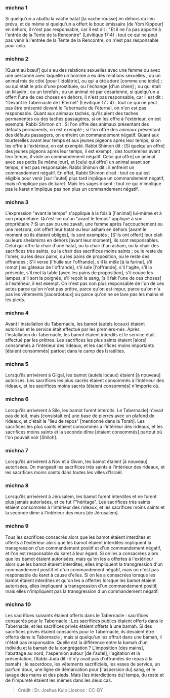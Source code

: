 
### michna 1
Si quelqu'un a abattu la vache hatat [la vache rousse] en dehors du lieu prévu, et de même si quelqu'un a offert le bouc émissaire [de Yom Kippour] en dehors, il n'est pas responsable, car il est dit : "Et il ne l'a pas apporté à l'entrée de la Tente de la Rencontre" (Lévitique 17:4) : tout ce qui ne peut pas venir à l'entrée de la Tente de la Rencontre, on n'est pas responsable pour cela.

### michna 2
[Quant au bœuf] qui a eu des relations sexuelles avec une femme ou avec une personne avec laquelle un homme a eu des relations sexuelles ; ou un animal mis de côté [pour l'idolâtrie], ou qui a été adoré [comme une idole] ; ou qui était le prix d'une prostituée, ou l'échange [d'un chien] ; ou qui était un kilayim ; ou un terefah ; ou un animal né par césarienne, si quelqu'un a offert l'une de ces choses en dehors, il n'est pas responsable, car il est dit : "Devant le Tabernacle de l'Éternel" (Lévitique 17 : 4) : tout ce qui ne peut pas être présenté devant le Tabernacle de l'èternel, on n'en est pas responsable. Quant aux animaux tachés, qu'ils aient des taches permanentes ou des taches passagères, si on les offre à l'extérieur, on est exempté. Rabbi Shimon dit : Si l'on offre des animaux présentant des défauts permanents, on est exempté ; si l'on offre des animaux présentant des défauts passagers, on enfreint un commandement négatif. Quant aux tourterelles avant leur temps et aux jeunes pigeons après leur temps, si on les offre à l'extérieur, on est exempté. Rabbi Shimon dit : [Si quelqu'un offre] des jeunes pigeons après leur temps, il est exempt ; des tourterelles avant leur temps, il viole un commandement négatif. Celui qui offre] un animal avec ses petits [le même jour], et [celui qui offre] un animal avant son temps, n'est pas responsable. Rabbi Shimon dit : il enfreint un commandement négatif. En effet, Rabbi Shimon dirait : tout ce qui est éligible pour venir [sur l'autel] plus tard implique un commandement négatif, mais n'implique pas de karet. Mais les sages disent : tout ce qui n'implique pas le karet n'implique pas non plus un commandement négatif.

### michna 3
L'expression "avant le temps" s'applique à la fois à [l'animal] lui-même et à son propriétaire. Qu'est-ce qu'un "avant le temps" appliqué à son propriétaire ? Si un zav ou une zavah, une femme après l'accouchement ou une metzora, ont offert leur hatat ou leur asham en dehors [avant le moment où ils étaient obligés], ils sont exemptés ; [S'ils ont offert] leur olah ou leurs shelamims en dehors [avant leur moment], ils sont responsables. Celui qui offre la chair d'une hatat, ou la chair d'un asham, ou la chair des sacrifices très saints, ou la chair des sacrifices moins saints ; ou le reste de l'omer, ou les deux pains, ou les pains de proposition, ou le reste des offrandes ; S'il verse [l'huile sur l'offrande], s'il la mêle [à la farine], s'il rompt [les gâteaux de l'offrande], s'il sale [l'offrande], s'il l'agite, s'il la présente, s'il met la table [avec les pains de proposition], s'il coupe les lampes, s'il sort la poignée, s'il reçoit le sang, [s'il fait l'une de ces choses] à l'extérieur, il est exempt. On n'est pas non plus responsable de l'un de ces actes parce qu'on n'est pas prêtre, parce qu'on est impur, parce qu'on n'a pas les vêtements [sacerdotaux] ou parce qu'on ne se lave pas les mains et les pieds.

### michna 4
Avant l'installation du Tabernacle, les bamot (autels locaux) étaient autorisés et le service était effectué par les premiers-nés. Après l'installation du Tabernacle, les bamot étaient interdits et le service était effectué par les prêtres. Les sacrifices les plus saints étaient [alors] consommés à l'intérieur des rideaux, et les sacrifices moins importants [étaient consommés] partout dans le camp des Israélites.

### michna 5
Lorsqu'ils arrivèrent à Gilgal, les bamot (autels locaux) étaient [à nouveau] autorisés. Les sacrifices les plus sacrés étaient consommés à l'intérieur des rideaux, et les sacrifices moins sacrés [étaient consommés] n'importe où.

### michna 6
Lorsqu'ils arrivèrent à Silo, les bamot furent interdits. Le Tabernacle] n'avait pas de toit, mais [consistait en] une base de pierres avec un plafond de rideaux, et c'était le "lieu de repos" [mentionné dans la Torah]. Les sacrifices les plus saints étaient consommés à l'intérieur des rideaux, et les sacrifices moins saints et la seconde dîme [étaient consommés] partout où l'on pouvait voir [Shiloh].

### michna 7
Lorsqu'ils arrivèrent à Nov et à Givon, les bamot étaient [à nouveau] autorisées. On mangeait les sacrifices très saints à l'intérieur des rideaux, et les sacrifices moins saints dans toutes les villes d'Israël.

### michna 8
Lorsqu'ils arrivèrent à Jérusalem, les bamot furent interdites et ne furent plus jamais autorisées, et ce fut l'"héritage". Les sacrifices très saints étaient consommés à l'intérieur des rideaux, et les sacrifices moins saints et la seconde dîme à l'intérieur des murs [de Jérusalem].

### michna 9
Tous les sacrifices consacrés alors que les bamot étaient interdites et offerts à l'extérieur alors que les bamot étaient interdites impliquent la transgression d'un commandement positif et d'un commandement négatif, et l'on est responsable du karet à leur égard. Si on les a consacrées alors que les bamot étaient autorisées, mais qu'on les a offertes à l'extérieur alors que les bamot étaient interdites, elles impliquent la transgression d'un commandement positif et d'un commandement négatif, mais on n'est pas responsable du karet à cause d'elles. Si on les a consacrées lorsque les bamot étaient interdites et qu'on les a offertes lorsque les bamot étaient autorisées, elles impliquent la transgression d'un commandement positif, mais elles n'impliquent pas la transgression d'un commandement négatif.

### michna 10
Les sacrifices suivants étaient offerts dans le Tabernacle : sacrifices consacrés pour le Tabernacle : Les sacrifices publics étaient offerts dans le Tabernacle, et les sacrifices privés étaient offerts à une bamah. Si des sacrifices privés étaient consacrés pour le Tabernacle, ils devaient être offerts dans le Tabernacle ; mais si quelqu'un les offrait dans une bamah, il n'était pas responsable. Quelle est la différence entre la bamah d'un individu et la bamah de la congrégation ? L'imposition [des mains], l'abattage au nord, l'aspersion autour [de l'autel], l'agitation et la présentation, (Rabbi Juda dit : il n'y avait pas d'offrandes de repas à la bamah) ; le sacerdoce, les vêtements sacrificiels, les vases de service, un parfum doux, une ligne de démarcation pour [l'aspersion du] sang, et le lavage des mains et des pieds. Mais [les interdictions du] temps, du reste et de l'impureté étaient les mêmes dans les deux cas.

>Crédit : Dr. Joshua Kulp
>Licence : CC-BY